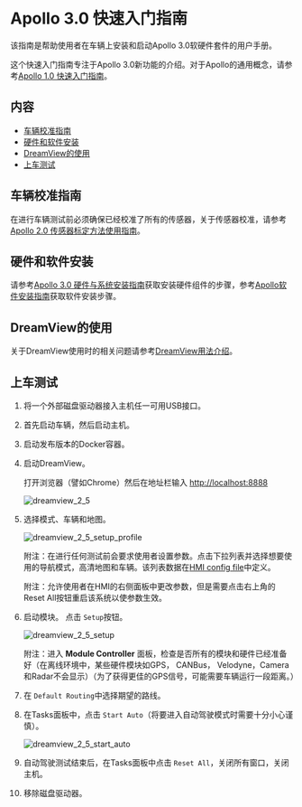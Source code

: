 # Apollo 3.0 快速入门指南

该指南是帮助使用者在车辆上安装和启动Apollo 3.0软硬件套件的用户手册。

这个快速入门指南专注于Apollo 3.0新功能的介绍。对于Apollo的通用概念，请参考[Apollo 1.0 快速入门指南](https://github.com/ApolloAuto/apollo/blob/master/docs/quickstart/apollo_1_0_quick_start_cn.md)。

## 内容

- [车辆校准指南](#车辆校准指南)
- [硬件和软件安装](#硬件和软件安装)
- [DreamView的使用](#硬件和软件安装)
- [上车测试](#上车测试)

## 车辆校准指南

在进行车辆测试前必须确保已经校准了所有的传感器，关于传感器校准，请参考[Apollo 2.0 传感器标定方法使用指南](https://github.com/ApolloAuto/apollo/blob/master/docs/quickstart/apollo_2_0_sensor_calibration_guide_cn.md)。

## 硬件和软件安装

请参考[Apollo 3.0 硬件与系统安装指南](https://github.com/ApolloAuto/apollo/blob/master/docs/quickstart/apollo_3_0_hardware_system_installation_guide_cn.md)获取安装硬件组件的步骤，参考[Apollo软件安装指南](https://github.com/ApolloAuto/apollo/blob/master/docs/quickstart/apollo_software_installation_guide_cn.md)获取软件安装步骤。

## DreamView的使用

关于DreamView使用时的相关问题请参考[DreamView用法介绍](https://github.com/ApolloAuto/apollo/blob/master/docs/specs/dreamview_usage_table_cn.md)。

## 上车测试

1. 将一个外部磁盘驱动器接入主机任一可用USB接口。
2. 首先启动车辆，然后启动主机。
3. 启动发布版本的Docker容器。
4. 启动DreamView。

   打开浏览器（譬如Chrome）然后在地址栏输入 <http://localhost:8888>

   ![dreamview_2_5](images/dreamview_2_5.png)

5. 选择模式、车辆和地图。

   ![dreamview_2_5_setup_profile](images/dreamview_2_5_setup_profile.png)

   附注：在进行任何测试前会要求使用者设置参数。点击下拉列表并选择想要使用的导航模式，高清地图和车辆。该列表数据在[HMI config file](https://raw.githubusercontent.com/ApolloAuto/apollo/master/modules/dreamview/conf/hmi.conf)中定义。

   附注：允许使用者在HMI的右侧面板中更改参数，但是需要点击右上角的Reset All按钮重启该系统以使参数生效。

6. 启动模块。
   点击 `Setup`按钮。

   ![dreamview_2_5_setup](images/dreamview_2_5_setup.png)

   附注：进入 **Module Controller** 面板，检查是否所有的模块和硬件已经准备好（在离线环境中，某些硬件模块如GPS， CANBus， Velodyne，Camera和Radar不会显示）（为了获得更佳的GPS信号，可能需要车辆运行一段距离。）

7. 在 `Default Routing`中选择期望的路线。

8. 在Tasks面板中，点击 `Start Auto`（将要进入自动驾驶模式时需要十分小心谨慎）。

   ![dreamview_2_5_start_auto](images/dreamview_2_5_start_auto.png)

9. 自动驾驶测试结束后，在Tasks面板中点击 `Reset All`，关闭所有窗口，关闭主机。

10. 移除磁盘驱动器。
